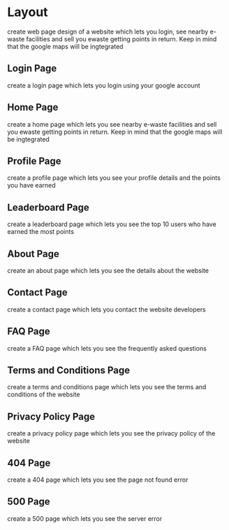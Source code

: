 # Layout

create web page design of a website which lets you login, see nearby e-waste facilities and sell you ewaste getting points in return. Keep in mind that the google maps will be ingtegrated

## Login Page

create a login page which lets you login using your google account

## Home Page

create a home page which lets you see nearby e-waste facilities and sell you ewaste getting points in return. Keep in mind that the google maps will be ingtegrated

## Profile Page

create a profile page which lets you see your profile details and the points you have earned

## Leaderboard Page

create a leaderboard page which lets you see the top 10 users who have earned the most points

## About Page

create an about page which lets you see the details about the website

## Contact Page

create a contact page which lets you contact the website developers

## FAQ Page

create a FAQ page which lets you see the frequently asked questions

## Terms and Conditions Page

create a terms and conditions page which lets you see the terms and conditions of the website

## Privacy Policy Page

create a privacy policy page which lets you see the privacy policy of the website

## 404 Page

create a 404 page which lets you see the page not found error

## 500 Page

create a 500 page which lets you see the server error
